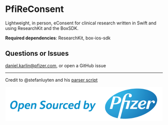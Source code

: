 # PfiReConsent
Lightweight, in person, eConsent for clinical research written in Swift and using ResearchKit and the BoxSDK.

**Required dependencies**: ResearchKit, box-ios-sdk

## Questions or Issues
daniel.karlin@pfizer.com, or open a GitHub issue

---
Credit to @stefanluyten and his [parser script](https://github.com/stefanluyten/HealthKitExportParser)

![](osbypfizer.png)

